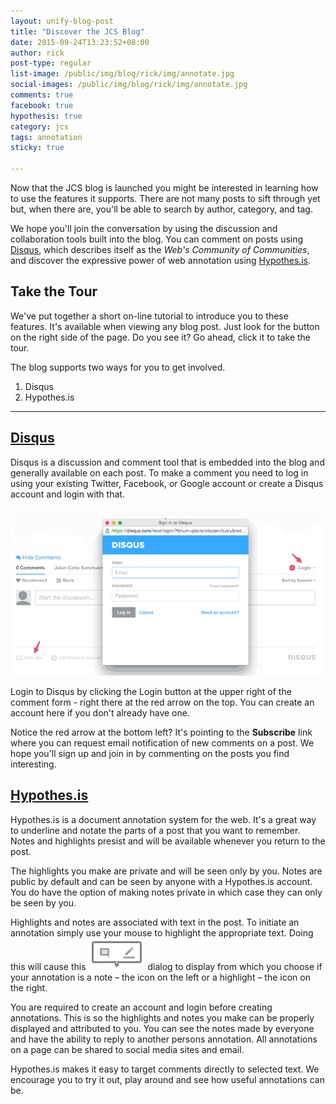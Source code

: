 ```yaml
---
layout: unify-blog-post
title: "Discover the JCS Blog"
date: 2015-09-24T13:23:52+08:00
author: rick
post-type: regular
list-image: /public/img/blog/rick/img/annotate.jpg
social-images: /public/img/blog/rick/img/annotate.jpg
comments: true
facebook: true
hypothesis: true
category: jcs
tags: annotation
sticky: true

---
```


Now that the JCS blog is launched you might be interested in learning how to use the features
it supports. There are not many posts to sift through yet but, when there are, you'll be able
to search by author, category, and tag.

<span id="tour-stop-h">We hope you'll join the conversation</span> by using the
discussion and collaboration tools built into the blog. You can comment on
posts using [Disqus](https://disqus.com/about), which describes itself as the
*Web's Community of Communities*, and discover the expressive power of web
annotation using [Hypothes.is](https://hypothes.is).

## Take the Tour

We've put together a short on-line tutorial to introduce you to these features. It's available 
when viewing any blog post. Just look for the <i class="rounded-2x icon-custom icon-color-u fa fa-magic">
</i> button on the right side of the page. Do you see it? Go ahead, click it to take the tour.

The blog supports two ways for you to get involved. 

1.  Disqus
2.  Hypothes.is

----

## [Disqus](https://disqus.com "Disqus")

Disqus is a discussion and comment tool that is embedded into the blog and generally available on 
each post. To make a comment you need to log in using your existing Twitter, Facebook, or Google 
account or create a Disqus account and login with that.

![](/public/img/blog/rick/img/disqus-login.png)

Login to Disqus by clicking the Login button at the upper right of the comment form - right there
at the red arrow on the top. You can create an account here if you don't already have one. 

Notice the red arrow at the bottom left? It's pointing to the **Subscribe** link where
you can request email notification of new comments on a post. We hope you'll sign up and join
in by commenting on the posts you find interesting.

## [Hypothes.is](https://hypothes.is "Hypothes.is")

Hypothes.is is a document annotation system for the web. It's a great way to underline and notate
the parts of a post that you want to remember. Notes and highlights presist and will be
available whenever you return to the post.

The highlights you make are private and will be seen only by you. Notes are public by default and
can be seen by anyone with a Hypothes.is account. You do have the option of making notes private
in which case they can only be seen by you.

Highlights and notes are associated with text in the post. To initiate an annotation simply 
use your mouse to highlight the appropriate text. Doing this will cause this
![](/public/img/blog/rick/img/hypothesis-note.png) dialog to display from which you choose
if your annotation is a note &ndash; the icon on the left or a highlight &ndash; the icon
on the right.

You are required to create an account and login before creating annotations.
This is so the highlights and notes you make can be properly displayed and
attributed to you. You can see the notes made by everyone and have the ability
to reply to another persons annotation. All annotations on a page can be shared
to social media sites and email. 

Hypothes.is makes it easy to target comments directly to selected text. We encourage you to 
try it out, play around and see how useful annotations can be.


